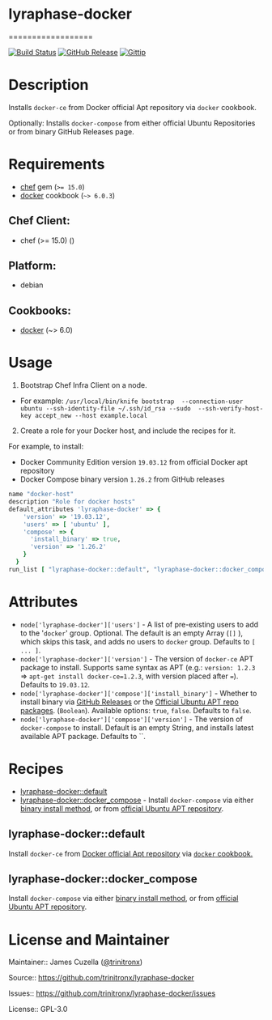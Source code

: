 # lyraphase-docker
==================

[![Build Status](http://img.shields.io/travis/trinitronx/lyraphase-pi.svg)](https://travis-ci.org/trinitronx/lyraphase-pi)
[![GitHub Release](https://img.shields.io/github/release/trinitronx/lyraphase-pi.svg)](https://github.com/trinitronx/lyraphase-pi/releases)
[![Gittip](http://img.shields.io/gittip/trinitronx.svg)](https://www.gittip.com/trinitronx)

# Description

Installs `docker-ce` from Docker official Apt repository via `docker` cookbook.

Optionally: Installs `docker-compose` from either official Ubuntu Repositories or from binary GitHub Releases page.

# Requirements


- [chef][1] gem (`>= 15.0`)
- [docker][2] cookbook (`~> 6.0.3`)


[1]: https://rubygems.org/gems/chef
[2]: https://supermarket.chef.io/cookbooks/docker

## Chef Client:

* chef (>= 15.0) ()

## Platform:

* debian

## Cookbooks:

* [docker](https://github.com/chef-cookbooks/docker) (~> 6.0)

# Usage

1. Bootstrap Chef Infra Client on a node.
  - For example: `/usr/local/bin/knife bootstrap  --connection-user ubuntu --ssh-identity-file ~/.ssh/id_rsa --sudo  --ssh-verify-host-key accept_new --host example.local`
2. Create a role for your Docker host, and include the recipes for it.

For example, to install:

- Docker Community Edition version `19.03.12` from official Docker apt repository
- Docker Compose binary version `1.26.2` from GitHub releases

```ruby
name "docker-host"
description "Role for docker hosts"
default_attributes 'lyraphase-docker' => {
    'version' => '19.03.12',
    'users' => [ 'ubuntu' ],
    'compose' => {
      'install_binary' => true,
      'version' => '1.26.2'
    }
  }
run_list [ "lyraphase-docker::default", "lyraphase-docker::docker_compose" ]
```


# Attributes

* `node['lyraphase-docker']['users']` - A list of pre-existing users to add to the '`docker`' group. Optional.
The default is an empty Array (`[]` ), which skips this task, and adds no users to `docker` group. Defaults to `[ ... ]`.
* `node['lyraphase-docker']['version']` - The version of `docker-ce` APT package to install. Supports same syntax as APT (e.g.: `version: 1.2.3` => `apt-get install docker-ce=1.2.3`, with version placed after `=`). Defaults to `19.03.12`.
* `node['lyraphase-docker']['compose']['install_binary']` - Whether to install binary via [GitHub Releases](https://github.com/docker/compose/releases/download) or the [Official Ubuntu APT repo packages](http://archive.ubuntu.com/ubuntu/pool/universe/d/docker-compose/). (`Boolean`). Available options: `true`, `false`. Defaults to `false`.
* `node['lyraphase-docker']['compose']['version']` - The version of `docker-compose` to install. Default is an empty String, and installs latest available APT package. Defaults to ``.

# Recipes

* [lyraphase-docker::default](#lyraphase-dockerdefault)
* [lyraphase-docker::docker_compose](#lyraphase-dockerdocker_compose) - Install `docker-compose` via either [binary install method](https://github.com/docker/compose/releases/download), or from [official Ubuntu APT repository](http://archive.ubuntu.com/ubuntu/pool/universe/d/docker-compose/).

## lyraphase-docker::default

Install `docker-ce` from [Docker official Apt repository](https://docs.docker.com/engine/install/ubuntu/) via [`docker` cookbook.](https://supermarket.chef.io/cookbooks/docker)

## lyraphase-docker::docker_compose

Install `docker-compose` via either [binary install method](https://github.com/docker/compose/releases/download), or from [official Ubuntu APT repository](http://archive.ubuntu.com/ubuntu/pool/universe/d/docker-compose/).

# License and Maintainer

Maintainer:: James Cuzella ([@trinitronx][keybase-id])

Source:: https://github.com/trinitronx/lyraphase-docker

Issues:: https://github.com/trinitronx/lyraphase-docker/issues

License:: GPL-3.0

[keybase-id]: https://gist.github.com/trinitronx/aee110cbdf55e67185dc44272784e694

